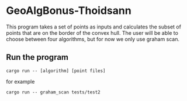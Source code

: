 # GeoAlgBonus-Thoidsann

This program takes a set of points as inputs and calculates the subset of points
that are on the border of the convex hull. The user will be able to choose
between four algorithms, but for now we only use graham scan.

## Run the program

```shell
cargo run -- [algorithm] [point files]
```

for example

```shell
cargo run -- graham_scan tests/test2
```

